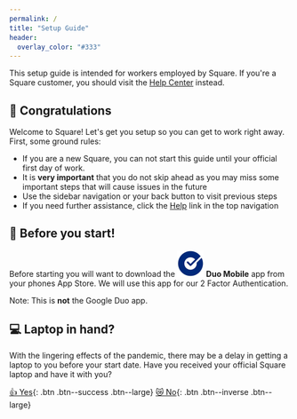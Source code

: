 ```yaml
---
permalink: /
title: "Setup Guide"
header:
  overlay_color: "#333"
---
```


This setup guide is intended for workers employed by Square. If you're a Square customer, you should visit the [Help Center](https://squareup.com/help/) instead.

## 🎉 Congratulations
Welcome to Square! Let's get you setup so you can get to work right away. First, some ground rules:

* If you are a new Square, you can not start this guide until your official first day of work.
* It is __very important__ that you do not skip ahead as you may miss some important steps that will cause issues in the future
* Use the sidebar navigation or your back button to visit previous steps
* If you need further assistance, click the [Help](/help) link in the top navigation

## 📱 Before you start!
Before starting you will want to download the ![Duo Mobile](/assets/images/duo-icon.png) __Duo Mobile__ app from your phones App Store. We will use this app for our 2 Factor Authentication. 

Note: This is __not__ the Google Duo app.


## 💻 Laptop in hand?
With the lingering effects of the pandemic, there may be a delay in getting a laptop to you before your start date. Have you received your official Square laptop and have it with you?

[👍  Yes](/os){: .btn .btn--success .btn--large} [😿  No](/alt){: .btn .btn--inverse .btn--large}
